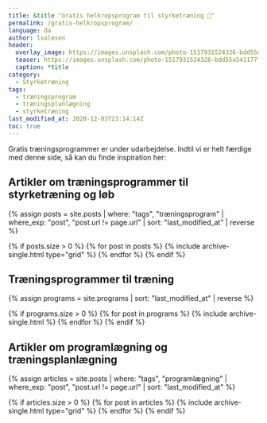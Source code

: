 ```yaml
---
title: &title "Gratis helkropsprogram til styrketræning 💪"
permalink: /gratis-helkropsprogram/
language: da
author: lsolesen
header:
  overlay_image: https://images.unsplash.com/photo-1517931524326-bdd55a541177?ixid=MXwxMjA3fDB8MHxwaG90by1wYWdlfHx8fGVufDB8fHw%3D&ixlib=rb-1.2.1&auto=format&fit=crop&w=2250&q=80
  teaser: https://images.unsplash.com/photo-1517931524326-bdd55a541177?ixid=MXwxMjA3fDB8MHxwaG90by1wYWdlfHx8fGVufDB8fHw%3D&ixlib=rb-1.2.1&auto=format&fit=crop&w=400&q=80
  caption: *title
category:
  - Styrketræning
tags:
  - træningsprogram
  - træningsplanlægning
  - styrketræning
last_modified_at: 2020-12-03T23:14:14Z
toc: true
---
```


Gratis træningsprogrammer er under udarbejdelse. Indtil vi er helt færdige med denne side, så kan du finde inspiration her:

## Artikler om træningsprogrammer til styrketræning og løb

<div class="feature__wrapper">

{% assign posts = site.posts | where: "tags", "træningsprogram" | where_exp: "post", "post.url != page.url" | sort: "last_modified_at" | reverse %}

{% if posts.size > 0 %}
  {% for post in posts %}
    {% include archive-single.html type="grid" %}
  {% endfor %}
{% endif %}

</div>

## Træningsprogrammer til træning

<div class="feature__wrapper">

{% assign programs = site.programs | sort: "last_modified_at" | reverse %}

{% if programs.size > 0 %}
  {% for post in programs %}
    {% include archive-single.html %}
  {% endfor %}
{% endif %}

</div>

## Artikler om programlægning og træningsplanlægning

<div class="feature__wrapper">

{% assign articles = site.posts | where: "tags", "programlægning" | where_exp: "post", "post.url != page.url" | sort: "last_modified_at" %}

{% if articles.size > 0 %}
  {% for post in articles %}
    {% include archive-single.html type="grid" %}
  {% endfor %}
{% endif %}

</div>